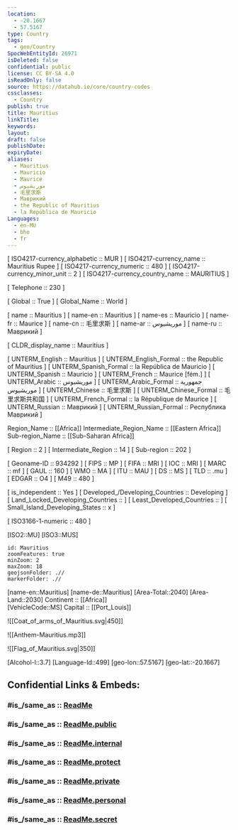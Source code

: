 ```yaml
---
location:
  - -20.1667
  - 57.5167
type: Country
tags:
  - geo/Country
SpocWebEntityId: 26971
isDeleted: false
confidential: public
license: CC BY-SA 4.0
isReadOnly: false
source: https://datahub.io/core/country-codes
cssclasses:
  - Country
publish: true
title: Mauritius
linkTitle:
keywords:
layout:
draft: false
publishDate:
expiryDate:
aliases:
  - Mauritius
  - Mauricio
  - Maurice
  - موريشيوس
  - 毛里求斯
  - Маврикий
  - the Republic of Mauritius
  - la República de Mauricio
Languages:
  - en-MU
  - bho
  - fr
---
```



[	ISO4217-currency_alphabetic	 :: MUR ] 
[	ISO4217-currency_name	 :: Mauritius Rupee ] 
[	ISO4217-currency_numeric	 :: 480 ] 
[	ISO4217-currency_minor_unit	 :: 2 ] 
[	ISO4217-currency_country_name	 :: MAURITIUS ] 

[	Telephone	 :: 230 ] 

[	Global	 :: True ] 
[	Global_Name	 :: World ] 

[	name	 :: Mauritius ] 
[	name-en	 :: Mauritius ] 
[	name-es	 :: Mauricio ] 
[	name-fr	 :: Maurice ] 
[	name-cn	 :: 毛里求斯 ] 
[	name-ar	 :: موريشيوس ] 
[	name-ru	 :: Маврикий ] 

[	CLDR_display_name	 :: Mauritius ] 

[	UNTERM_English	 :: Mauritius ] 
[	UNTERM_English_Formal	 :: the Republic of Mauritius ] 
[	UNTERM_Spanish_Formal	 :: la República de Mauricio ] 
[	UNTERM_Spanish	 :: Mauricio ] 
[	UNTERM_French	 :: Maurice [fém.] ] 
[	UNTERM_Arabic	 :: موريشيوس ] 
[	UNTERM_Arabic_Formal	 :: جمهورية موريشيوس ] 
[	UNTERM_Chinese	 :: 毛里求斯 ] 
[	UNTERM_Chinese_Formal	 :: 毛里求斯共和国 ] 
[	UNTERM_French_Formal	 :: la République de Maurice ] 
[	UNTERM_Russian	 :: Маврикий ] 
[	UNTERM_Russian_Formal	 :: Республика Маврикий ] 

Region_Name ::  [[Africa]] 
Intermediate_Region_Name ::  [[Eastern Africa]] 
Sub-region_Name ::  [[Sub-Saharan Africa]] 

[	Region	 :: 2 ] 
[	Intermediate_Region	 :: 14 ] 
[	Sub-region	 :: 202 ] 

[	Geoname-ID	 :: 934292 ] 
[	FIPS	 :: MP ] 
[	FIFA	 :: MRI ] 
[	IOC	 :: MRI ] 
[	MARC	 :: mf ] 
[	GAUL	 :: 160 ] 
[	WMO	 :: MA ] 
[	ITU	 :: MAU ] 
[	DS	 :: MS ] 
[	TLD	 :: .mu ] 
[	EDGAR	 :: O4 ] 
[	M49	 :: 480 ] 

[	is_independent	 :: Yes ] 
[	Developed_/Developing_Countries	 :: Developing ] 
[	Land_Locked_Developing_Countries	 ::  ] 
[	Least_Developed_Countries	 ::  ] 
[	Small_Island_Developing_States	 :: x ] 

[	ISO3166-1-numeric	 :: 480 ] 



[ISO2::MU] 
[ISO3::MUS] 
```leaflet
id: Mauritius
zoomFeatures: true 
minZoom: 2 
maxZoom: 18
geojsonFolder: .//
markerFolder: .//
```

[name-en::Mauritius] 
[name-de::Mauritius] 
[Area-Total::2040] 
[Area-Land::2030] 
Continent :: [[Africa]]  
[VehicleCode::MS] 
Capital :: [[Port_Louis]]  

![[Coat_of_arms_of_Mauritius.svg|450]] 

![[Anthem-Mauritius.mp3]] 

![[Flag_of_Mauritius.svg|350]] 

[Alcohol-l::3.7] 
[Language-Id::499] 
[geo-lon::57.5167] 
[geo-lat::-20.1667] 


## Confidential Links & Embeds: 

### #is_/same_as :: [ReadMe](/_Standards/Earth/Continent/Africa/Africa~East/Mauritius/ReadMe.md) 

### #is_/same_as :: [ReadMe.public](/_public/Earth/Continent/Africa/Africa~East/Mauritius/ReadMe.public.md) 

### #is_/same_as :: [ReadMe.internal](/_internal/Earth/Continent/Africa/Africa~East/Mauritius/ReadMe.internal.md) 

### #is_/same_as :: [ReadMe.protect](/_protect/Earth/Continent/Africa/Africa~East/Mauritius/ReadMe.protect.md) 

### #is_/same_as :: [ReadMe.private](/_private/Earth/Continent/Africa/Africa~East/Mauritius/ReadMe.private.md) 

### #is_/same_as :: [ReadMe.personal](/_personal/Earth/Continent/Africa/Africa~East/Mauritius/ReadMe.personal.md) 

### #is_/same_as :: [ReadMe.secret](/_secret/Earth/Continent/Africa/Africa~East/Mauritius/ReadMe.secret.md)

